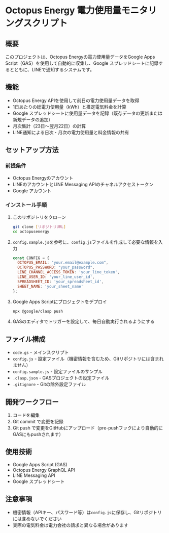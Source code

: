 # Octopus Energy 電力使用量モニタリングスクリプト

## 概要
このプロジェクトは、Octopus Energyの電力使用量データをGoogle Apps Script（GAS）を使用して自動的に収集し、Google スプレッドシートに記録するとともに、LINEで通知するシステムです。

## 機能
- Octopus Energy APIを使用して前日の電力使用量データを取得
- 1日あたりの総電力使用量（kWh）と推定電気料金を計算
- Google スプレッドシートに使用量データを記録（既存データの更新または新規データの追加）
- 月次集計（23日〜翌月22日）の計算
- LINE通知による日次・月次の電力使用量と料金情報の共有

## セットアップ方法

### 前提条件
- Octopus Energyのアカウント
- LINEのアカウントとLINE Messaging APIのチャネルアクセストークン
- Google アカウント

### インストール手順
1. このリポジトリをクローン
   ```bash
   git clone [リポジトリURL]
   cd octopusenergy
   ```

2. `config.sample.js`を参考に、`config.js`ファイルを作成して必要な情報を入力
   ```javascript
   const CONFIG = {
     OCTOPUS_EMAIL: "your.email@example.com",
     OCTOPUS_PASSWORD: "your_password",
     LINE_CHANNEL_ACCESS_TOKEN: 'your_line_token',
     LINE_USER_ID: 'your_line_user_id',
     SPREADSHEET_ID: 'your_spreadsheet_id',
     SHEET_NAME: 'your_sheet_name'
   };
   ```

3. Google Apps Scriptにプロジェクトをデプロイ
   ```bash
   npx @google/clasp push
   ```

4. GASのエディタでトリガーを設定して、毎日自動実行されるようにする

## ファイル構成
- `code.gs` - メインスクリプト
- `config.js` - 設定ファイル（機密情報を含むため、Gitリポジトリには含まれません）
- `config.sample.js` - 設定ファイルのサンプル
- `.clasp.json` - GASプロジェクトの設定ファイル
- `.gitignore` - Gitの除外設定ファイル

## 開発ワークフロー
1. コードを編集
2. Git commit で変更を記録
3. Git push で変更をGitHubにアップロード（pre-pushフックにより自動的にGASにもpushされます）

## 使用技術
- Google Apps Script (GAS)
- Octopus Energy GraphQL API
- LINE Messaging API
- Google スプレッドシート

## 注意事項
- 機密情報（APIキー、パスワード等）は`config.js`に保存し、Gitリポジトリには含めないでください
- 実際の電気料金は電力会社の請求と異なる場合があります